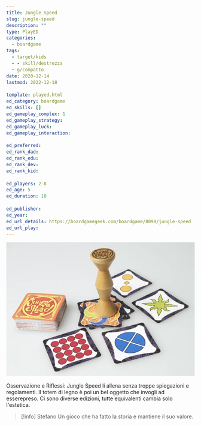 ```yaml
---
title: Jungle Speed
slug: jungle-speed
description: ""
type: PlayED
categories:
  - boardgame
tags:
  - target/kids
  - - skill/destrezza
  - g/compatto
date: 2020-12-14
lastmod: 2022-12-18

template: played.html
ed_category: boardgame
ed_skills: []
ed_gameplay_complex: 1
ed_gameplay_strategy: 
ed_gameplay_luck: 
ed_gameplay_interaction: 

ed_preferred: 
ed_rank_dad: 
ed_rank_edu: 
ed_rank_dev: 
ed_rank_kid: 

ed_players: 2-8
ed_age: 5
ed_duration: 10

ed_publisher: 
ed_year: 
ed_url_details: https://boardgamegeek.com/boardgame/8098/jungle-speed
ed_url_play: 
---
```


![](../../assets/img/played/boardgame/jungle_speed.webp)

Osservazione e Riflessi: Jungle Speed li allena senza troppe spiegazioni e regolamenti. Il totem di legno è poi un bel oggetto che invogli ad esserepreso.
Ci sono diverse edizioni, tutte equivalenti cambia solo l'estetica.

> [!info] Stefano
> Un gioco che ha fatto la storia e mantiene il suo valore. 

